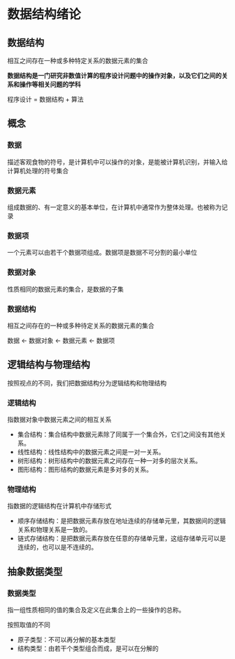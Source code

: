 # 数据结构绪论

## **数据结构**

相互之间存在一种或多种特定关系的数据元素的集合

**数据结构是一门研究非数值计算的程序设计问题中的操作对象，以及它们之间的关系和操作等相关问题的学科**

程序设计 = 数据结构 + 算法

## 概念

### 数据

描述客观食物的符号，是计算机中可以操作的对象，是能被计算机识别，并输入给计算机处理的符号集合

### 数据元素

组成数据的、有一定意义的基本单位，在计算机中通常作为整体处理。也被称为记录

### 数据项

一个元素可以由若干个数据项组成。数据项是数据不可分割的最小单位

### 数据对象

性质相同的数据元素的集合，是数据的子集

### 数据结构

相互之间存在的一种或多种待定关系的数据元素的集合

数据 ← 数据对象 ← 数据元素 ← 数据项

## 逻辑结构与物理结构

按照视点的不同，我们把数据结构分为逻辑结构和物理结构

### **逻辑结构**

指数据对象中数据元素之间的相互关系

- 集合结构：集合结构中数据元素除了同属于一个集合外，它们之间没有其他关系。
- 线性结构：线性结构中的数据元素之间是一对一关系。
- 树形结构：树形结构中的数据元素之间存在一种一对多的层次关系。
- 图形结构：图形结构的数据元素是多对多的关系。

### **物理结构**

指数据的逻辑结构在计算机中存储形式

- 顺序存储结构：是把数据元素存放在地址连续的存储单元里，其数据间的逻辑关系和物理关系是一致的。
- 链式存储结构：是把数据元素存放在任意的存储单元里，这组存储单元可以是连续的，也可以是不连续的。

## 抽象数据类型

### **数据类型**

指一组性质相同的值的集合及定义在此集合上的一些操作的总称。

按照取值的不同

- 原子类型：不可以再分解的基本类型
- 结构类型：由若干个类型组合而成，是可以在分解的